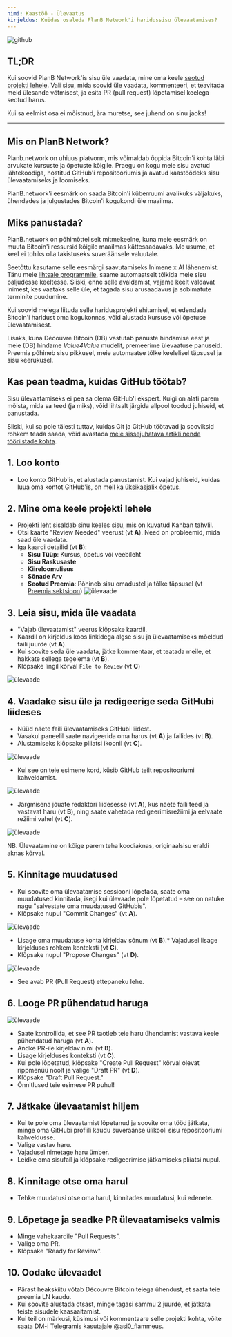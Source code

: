 ```yaml
---
nimi: Kaastöö - Ülevaatus
kirjeldus: Kuidas osaleda PlanB Network'i haridussisu ülevaatamises?
---
```

![github](assets/cover.webp)

## TL;DR
Kui soovid PlanB Network'is sisu üle vaadata, mine oma keele [seotud projekti lehele](https://github.com/DecouvreBitcoin/sovereign-university-data/projects?query=is%3Aopen). Vali sisu, mida soovid üle vaadata, kommenteeri, et teavitada meid ülesande võtmisest, ja esita PR (pull request) lõpetamisel keelega seotud harus.

Kui sa eelmist osa ei mõistnud, ära muretse, see juhend on sinu jaoks!

---

## Mis on PlanB Network?

Planb.network on uhiuus platvorm, mis võimaldab õppida Bitcoin'i kohta läbi arvukate kursuste ja õpetuste kõigile. Praegu on kogu meie sisu avatud lähtekoodiga, hostitud GitHub'i repositooriumis ja avatud kaastöödeks sisu ülevaatamiseks ja loomiseks.

PlanB.network'i eesmärk on saada Bitcoin'i küberruumi avalikuks väljakuks, ühendades ja julgustades Bitcoin'i kogukondi üle maailma.

## Miks panustada?

PlanB.network on põhimõtteliselt mitmekeelne, kuna meie eesmärk on muuta Bitcoin'i ressursid kõigile maailmas kättesaadavaks. Me usume, et keel ei tohiks olla takistuseks suveräänsele valuutale.

Seetõttu kasutame selle eesmärgi saavutamiseks Inimene x AI lähenemist. Tänu meie [lihtsale programmile](https://github.com/Asi0Flammeus/LLM-Translator), saame automaatselt tõlkida meie sisu paljudesse keeltesse. Siiski, enne selle avaldamist, vajame keelt valdavat inimest, kes vaataks selle üle, et tagada sisu arusaadavus ja sobimatute terminite puudumine.

Kui soovid meiega liituda selle haridusprojekti ehitamisel, et edendada Bitcoin'i haridust oma kogukonnas, võid alustada kursuse või õpetuse ülevaatamisest.

Lisaks, kuna Découvre Bitcoin (DB) vastutab panuste hindamise eest ja meie (DB) hindame *Value4Value* mudelit, premeerime ülevaatuse panuseid. Preemia põhineb sisu pikkusel, meie automaatse tõlke keelelisel täpsusel ja sisu keerukusel.

## Kas pean teadma, kuidas GitHub töötab?

Sisu ülevaatamiseks ei pea sa olema GitHub'i ekspert.
Kuigi on alati parem mõista, mida sa teed (ja miks), võid lihtsalt järgida allpool toodud juhiseid, et panustada.

Siiski, kui sa pole täiesti tuttav, kuidas Git ja GitHub töötavad ja sooviksid rohkem teada saada, võid avastada [meie sissejuhatava artikli nende tööriistade kohta](https://planb.network/tutorials/others/basics-of-github).

## 1. Loo konto
* Loo konto GitHub'is, et alustada panustamist. Kui vajad juhiseid, kuidas luua oma kontot GitHub'is, on meil ka [üksikasjalik õpetus](https://planb.network/tutorials/others/create-github-account).
## **2. Mine oma keele projekti lehele**
* [Projekti leht](https://github.com/DecouvreBitcoin/sovereign-university-data/projects?query=is%3Aopen) sisaldab sinu keeles sisu, mis on kuvatud Kanban tahvlil.
* Otsi kaarte "Review Needed" veerust (vt **A**). Need on probleemid, mida saad üle vaadata.
* Iga kaardi detailid (vt **B**):
	- **Sisu Tüüp**: Kursus, õpetus või veebileht
	- **Sisu Raskusaste**
	- **Kiireloomulisus**
	- **Sõnade Arv**
	- **Seotud Preemia**: Põhineb sisu omadustel ja tõlke täpsusel (vt [Preemia sektsioon](https://github.com/DecouvreBitcoin/sovereign-university-data?tab=readme-ov-file#sat-reward))
![ülevaade](assets/1.webp)
## **3. Leia sisu, mida üle vaadata**
* "Vajab ülevaatamist" veerus klõpsake kaardil.
* Kaardil on kirjeldus koos linkidega algse sisu ja ülevaatamiseks mõeldud faili juurde (vt **A**).
* Kui soovite seda üle vaadata, jätke kommentaar, et teatada meile, et hakkate sellega tegelema (vt **B**).
* Klõpsake lingil kõrval `File to Review` (vt **C**)

![ülevaade](assets/2.webp)

## **4. Vaadake sisu üle ja redigeerige seda GitHubi liideses**
* Nüüd näete faili ülevaatamiseks GitHubi liidest.
* Vasakul paneelil saate navigeerida oma harus (vt **A**) ja failides (vt **B**).
* Alustamiseks klõpsake pliiatsi ikoonil (vt **C**).

![ülevaade](assets/3.webp)

* Kui see on teie esimene kord, küsib GitHub teilt repositooriumi kahveldamist.

![ülevaade](assets/4.webp)

* Järgmisena jõuate redaktori liidesesse (vt **A**), kus näete faili teed ja vastavat haru (vt **B**), ning saate vahetada redigeerimisrežiimi ja eelvaate režiimi vahel (vt **C**).

![ülevaade](assets/5.webp)

NB. Ülevaatamine on kõige parem teha koodiaknas, originaalsisu eraldi aknas kõrval.

## **5. Kinnitage muudatused**

* Kui soovite oma ülevaatamise sessiooni lõpetada, saate oma muudatused kinnitada, isegi kui ülevaade pole lõpetatud – see on natuke nagu "salvestate oma muudatused GitHubis".
* Klõpsake nupul "Commit Changes" (vt **A**).

![ülevaade](assets/6.webp)
* Lisage oma muudatuse kohta kirjeldav sõnum (vt **B**).* Vajadusel lisage kirjelduses rohkem konteksti (vt **C**).
* Klõpsake nupul "Propose Changes" (vt **D**).

![ülevaade](assets/7.webp)

* See avab PR (Pull Request) ettepaneku lehe.

## **6. Looge PR pühendatud haruga**
![ülevaade](assets/8.webp)

* Saate kontrollida, et see PR taotleb teie haru ühendamist vastava keele pühendatud haruga (vt **A**).
* Andke PR-ile kirjeldav nimi (vt **B**).
* Lisage kirjelduses konteksti (vt **C**).
* Kui pole lõpetatud, klõpsake "Create Pull Request" kõrval olevat rippmenüü noolt ja valige "Draft PR" (vt **D**).
* Klõpsake "Draft Pull Request."
* Õnnitlused teie esimese PR puhul!

## **7. Jätkake ülevaatamist hiljem**
* Kui te pole oma ülevaatamist lõpetanud ja soovite oma tööd jätkata, minge oma GitHubi profiili kaudu suveräänse ülikooli sisu repositooriumi kahveldusse.
* Valige vastav haru.
* Vajadusel nimetage haru ümber.
* Leidke oma sisufail ja klõpsake redigeerimise jätkamiseks pliiatsi nupul.

## **8. Kinnitage otse oma harul**
* Tehke muudatusi otse oma harul, kinnitades muudatusi, kui edenete.

## **9. Lõpetage ja seadke PR ülevaatamiseks valmis**
* Minge vahekaardile "Pull Requests".
* Valige oma PR.
* Klõpsake "Ready for Review".

## 10. Oodake ülevaadet
* Pärast heakskiitu võtab Découvre Bitcoin teiega ühendust, et saata teie preemia LN kaudu.
* Kui soovite alustada otsast, minge tagasi sammu 2 juurde, et jätkata teiste sisudele kaasaaitamist.
* Kui teil on märkusi, küsimusi või kommentaare selle projekti kohta, võite saata DM-i Telegramis kasutajale @asi0_flammeus.